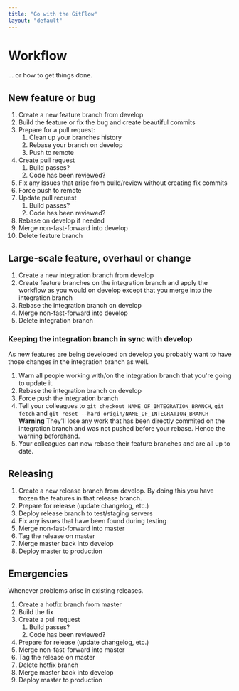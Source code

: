 ```yaml
---
title: "Go with the GitFlow"
layout: "default"
---
```


# Workflow
 
... or how to get things done.

## New feature or bug

1. Create a new feature branch from develop
2. Build the feature or fix the bug and create beautiful commits
3. Prepare for a pull request:
    1. Clean up your branches history
    2. Rebase your branch on develop
    6. Push to remote
7. Create pull request
    1. Build passes?
    2. Code has been reviewed?
8. Fix any issues that arise from build/review without creating fix commits
9. Force push to remote
10. Update pull request
    1. Build passes?
    2. Code has been reviewed?
11. Rebase on develop if needed
12. Merge non-fast-forward into develop
13. Delete feature branch

## Large-scale feature, overhaul or change

1. Create a new integration branch from develop
2. Create feature branches on the integration branch and apply the workflow as you would on develop except that you merge into the integration branch
3. Rebase the integration branch on develop
4. Merge non-fast-forward into develop
5. Delete integration branch

### Keeping the integration branch in sync with develop
As new features are being developed on develop you probably want to have those changes in the integration branch as well. 

1. Warn all people working with/on the integration branch that you're going to update it.
2. Rebase the integration branch on develop
3. Force push the integration branch
4. Tell your colleagues to `git checkout NAME_OF_INTEGRATION_BRANCH`, `git fetch` and `git reset --hard origin/NAME_OF_INTEGRATION_BRANCH` **Warning** They'll lose any work that has been directly commited on the integration branch and was not pushed before your rebase. Hence the warning beforehand.
5. Your colleagues can now rebase their feature branches and are all up to date.

## Releasing

1. Create a new release branch from develop. By doing this you have frozen the features in that release branch.
2. Prepare for release (update changelog, etc.)
3. Deploy release branch to test/staging servers
4. Fix any issues that have been found during testing
5. Merge non-fast-forward into master
6. Tag the release on master
7. Merge master back into develop
8. Deploy master to production

## Emergencies
Whenever problems arise in existing releases.

1. Create a hotfix branch from master
2. Build the fix
3. Create a pull request
    1. Build passes?
    2. Code has been reviewed?
4. Prepare for release (update changelog, etc.)
5. Merge non-fast-forward into master 
6. Tag the release on master
7. Delete hotfix branch
8. Merge master back into develop
9. Deploy master to production